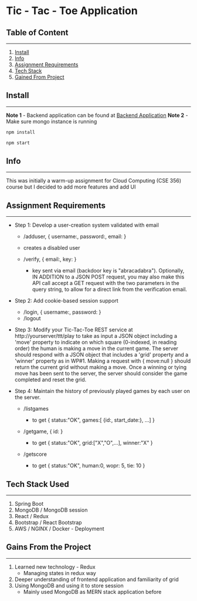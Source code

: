 # Tic - Tac - Toe Application


## Table of Content 

---

1. [Install](#install)
2. [Info](#info)
3. [Assignment Requirements](#assignment-requirements)
4. [Tech Stack](#tech-stack-used)
5. [Gained From Project](#gains-from-the-project)

## Install

---

**Note 1** - Backend application can be found at [Backend Application](https://github.com/aisenkim/tic-tac-toe)
**Note 2** - Make sure mongo instance is running

```bash
npm install 

npm start
```

## Info

---

This was initially a warm-up assignment for Cloud Computing (CSE 356) course but I decided to add more features and add UI

## Assignment Requirements

---

- Step 1: Develop a user-creation system validated with email
	- /adduser, { username:, password:, email: }
	- creates a disabled user

	- /verify, { email:, key: }
		- key sent via email (backdoor key is "abracadabra"). Optionally, IN ADDITION to a JSON POST request, you may also make this API call accept a GET request with the two parameters in the query string, to allow for a direct link from the verification email.

- Step 2: Add cookie-based session support
	- /login, { username:, password: }
	- /logout


- Step 3: Modify your Tic-Tac-Toe REST service at http://yourserver/ttt/play to take as input a JSON object including a 'move' property to indicate on which square (0-indexed, in reading order) the human is making a move in the current game. The server should respond with a JSON object that includes a 'grid' property and a 'winner' property as in WP#1. Making a request with { move:null } should return the current grid without making a move. Once a winning or tying move has been sent to the server, the server should consider the game completed and reset the grid.


- Step 4: Maintain the history of previously played games by each user on the server.
	- /listgames
		- to get { status:"OK", games:[ {id:, start_date:}, …] }

	- /getgame, { id: }
		- to get { status:"OK", grid:["X","O",…], winner:"X" }

	- /getscore
		- to get { status:"OK", human:0, wopr: 5, tie: 10 }

## Tech Stack Used

---

1. Spring Boot
2. MongoDB / MongoDB session
3. React / Redux
4. Bootstrap / React Bootstrap
5. AWS / NGINX / Docker - Deployment


## Gains From the Project

---

1. Learned new technology - Redux
	- Managing states in redux way
2. Deeper understanding of frontend application and familiarity of grid
3. Using MongoDB and using it to store session
	- Mainly used MongoDB as MERN stack application before
